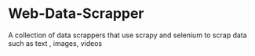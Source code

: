 # Web-Data-Scrapper
A collection of data scrappers that use scrapy and selenium to scrap data such as text , images, videos 
